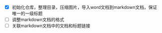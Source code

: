 * [X] 初始化仓库，整理目录，压缩图片，导入word文档到markdown文档，保证唯一的一级标题
* [ ] 调整markdown文档的格式
* [ ] 关联markdown文档中的文档和标题链接

